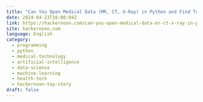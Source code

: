 ```yaml
---
title: "Can You Open Medical Data (MR, CT, X-Ray) in Python and Find Tumors With AI?! Maybe"
date: 2024-04-23T16:00:04Z
link: https://hackernoon.com/can-you-open-medical-data-mr-ct-x-ray-in-python-and-find-tumors-with-ai-maybe?source=rss&utm_medium=RSS&utm_source=news.12bit.vn
site: hackernoon.com
language: English
category:
  - programming
  - python
  - medical-technology
  - artificial-intelligence
  - data-science
  - machine-learning
  - health-tech
  - hackernoon-top-story
draft: false
---
```

